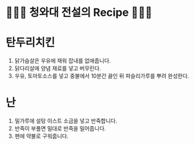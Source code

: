 # 👨🏻‍🍳 청와대 전설의 Recipe 👩🏻‍🍳

# 탄두리치킨
1. 닭가슴살은 우유에 재워 잡내를 없애줍니다.
2. 닭다리살에 양념 재료를 넣고 버무린다.
3. 우유, 토마토소스를 넣고 중불에서 10분간 끓인 뒤 파슬리가루를 뿌려 완성한다.

# 난

1. 밀가루에 설탕 이스트 소금을 넣고 반죽합니다.
2. 반죽이 부풀면 밀대로 반죽을 밀어줍니다.
3. 팬에 약불로 구워줍니다.